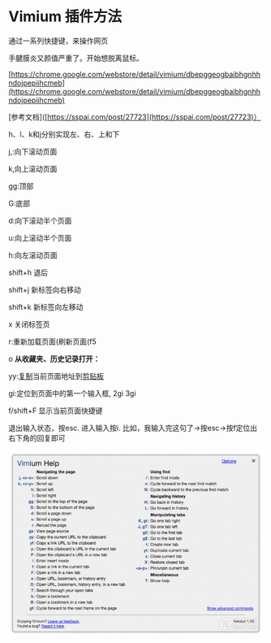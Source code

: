 # Vimium 插件方法

通过一系列快捷键，来操作网页

手腱膜炎又颜值严重了。开始想脱离鼠标。

[https://chrome.google.com/webstore/detail/vimium/dbepggeogbaibhgnhhndojpepiihcmeb](https://chrome.google.com/webstore/detail/vimium/dbepggeogbaibhgnhhndojpepiihcmeb)

\[参考文档]\([https://sspai.com/post/27723](https://sspai.com/post/27723)）

h、l、k和j分别实现左、右、上和下

j,:向下滚动页面

k,向上滚动页面

gg:顶部

G:底部

d:向下滚动半个页面

u:向上滚动半个页面

h:向左滚动页面

shift+h  退后

shift+j 新标签向右移动

shift+k  新标签向左移动

x  关闭标签页

r:重新加载页面(刷新页面(f5

o  **从收藏夹、历史记录打开：**&#x20;

yy:[复制](https://xiaoheidiannao.com/articles/Copy.html)当前页面地址到[剪贴板](https://xiaoheidiannao.com/articles/Clipboard.html)

gi:定位到页面中的第一个输入框, 2gi 3gi

f/shift+F  显示当前页面快捷键&#x20;

退出输入状态，按esc. 进入输入按i.  比如，我输入完这句了->按esc->按f定位出右下角的回复即可



![](.gitbook/assets/image.png)
